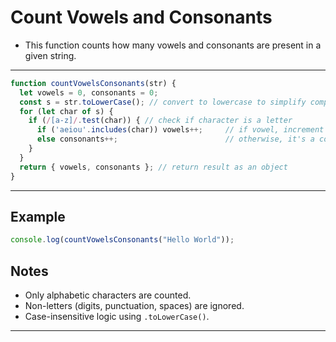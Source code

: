 # Count Vowels and Consonants

- This function counts how many vowels and consonants are present in a given string.

---

```js
function countVowelsConsonants(str) {
  let vowels = 0, consonants = 0;
  const s = str.toLowerCase(); // convert to lowercase to simplify comparison
  for (let char of s) {
    if (/[a-z]/.test(char)) { // check if character is a letter
      if ('aeiou'.includes(char)) vowels++;     // if vowel, increment vowel count
      else consonants++;                        // otherwise, it's a consonant
    }
  }
  return { vowels, consonants }; // return result as an object
}
```

---

## Example

```js
console.log(countVowelsConsonants("Hello World"));
```

## Notes

- Only alphabetic characters are counted.
- Non-letters (digits, punctuation, spaces) are ignored.
- Case-insensitive logic using `.toLowerCase()`.

---

